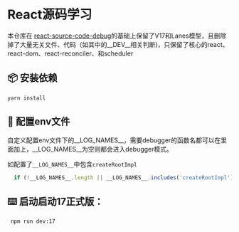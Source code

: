 # React源码学习
本仓库在 [react-source-code-debug](https://github.com/neroneroffy/react-source-code-debug)的基础上保留了V17和Lanes模型，且删除掉了大量无关文件、代码（如其中的__DEV__相关判断)，只保留了核心的react、react-dom、react-reconciler、和scheduler

## 📦 安装依赖

```shell
yarn install
```
## 🔨 配置env文件
自定义配置env文件下的__LOG_NAMES__，需要debugger的函数名都可以在里面加上，__LOG_NAMES__为空则都会进入debugger模式。

如配置了`__LOG_NAMES__`中包含`createRootImpl`
```js
  if (!__LOG_NAMES__.length || __LOG_NAMES__.includes('createRootImpl')) debugger
```
## ⌨️ 启动启动17正式版：

```
 npm run dev:17
```

